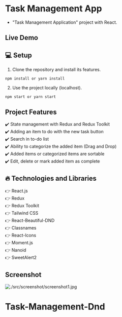 # Task Management App

* "Task Management Application" project with React.

## Live Demo


## :computer: Setup

1. Clone the repository and install its features.

```
npm install or yarn install
```

2. Use the project locally (localhost).

```
npm start or yarn start
```

## Project Features

:heavy_check_mark: State management with Redux and Redux Toolkit <br />
:heavy_check_mark: Adding an item to do with the new task button <br />
:heavy_check_mark: Search in to-do list <br />
:heavy_check_mark: Ability to categorize the added item (Drag and Drop) <br />
:heavy_check_mark: Added items or categorized items are sortable <br />
:heavy_check_mark: Edit, delete or mark added item as complete <br />

## :fire: Technologies and Libraries

:point_right: React.js <br />
:point_right: Redux <br />
:point_right: Redux Toolkit <br />
:point_right: Tailwind CSS <br />
:point_right: React-Beautiful-DND <br />
:point_right: Classnames <br />
:point_right: React-Icons <br />
:point_right: Moment.js <br />
:point_right: Nanoid <br />
:point_right: SweetAlert2 <br />

## Screenshot

![./src/screenshot/screenshot1.jpg](./src/screenshot/screenshot1.jpg)
# Task-Management-Dnd

